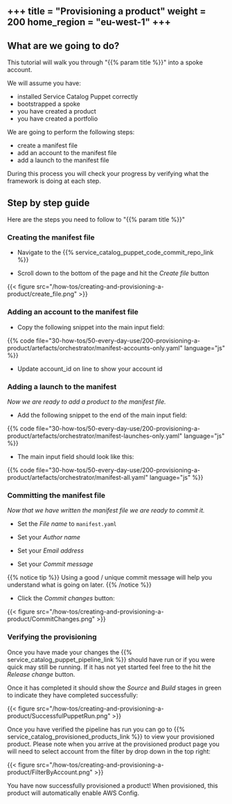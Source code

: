 +++
title = "Provisioning a product"
weight = 200
home_region = "eu-west-1"
+++
---

## What are we going to do?

This tutorial will walk you through "{{% param title %}}" into a spoke account.

We will assume you have:
 
 - installed Service Catalog Puppet correctly
 - bootstrapped a spoke
 - you have created a product
 - you have created a portfolio

We are going to perform the following steps:

- create a manifest file
- add an account to the manifest file
- add a launch to the manifest file

During this process you will check your progress by verifying what the framework is doing at each step.

## Step by step guide

Here are the steps you need to follow to "{{% param title %}}"

### Creating the manifest file

- Navigate to the {{% service_catalog_puppet_code_commit_repo_link %}}

- Scroll down to the bottom of the page and hit the *Create file* button

{{< figure src="/how-tos/creating-and-provisioning-a-product/create_file.png" >}}

### Adding an account to the manifest file

- Copy the following snippet into the main input field:

 {{% code file="30-how-tos/50-every-day-use/200-provisioning-a-product/artefacts/orchestrator/manifest-accounts-only.yaml" language="js" %}}
 
- Update account_id on line to show your account id

### Adding a launch to the manifest

_Now we are ready to add a product to the manifest file._

- Add the following snippet to the end of the main input field:

 {{% code file="30-how-tos/50-every-day-use/200-provisioning-a-product/artefacts/orchestrator/manifest-launches-only.yaml" language="js" %}}

- The main input field should look like this:

 {{% code file="30-how-tos/50-every-day-use/200-provisioning-a-product/artefacts/orchestrator/manifest-all.yaml" language="js" %}}


### Committing the manifest file

_Now that we have written the manifest file we are ready to commit it._

- Set the *File name* to `manifest.yaml`

- Set your *Author name*
- Set your *Email address*
- Set your *Commit message*

{{% notice tip %}}
Using a good / unique commit message will help you understand what is going on later.
{{% /notice %}}


- Click the *Commit changes* button:

{{< figure src="/how-tos/creating-and-provisioning-a-product/CommitChanges.png" >}}


### Verifying the provisioning

Once you have made your changes the {{% service_catalog_puppet_pipeline_link %}} should have run or if you were quick 
may still be running.  If it has not yet started feel free to the hit the *Release change* button.

Once it has completed it should show the *Source* and *Build* stages in green to indicate they have completed 
successfully:

{{< figure src="/how-tos/creating-and-provisioning-a-product/SuccessfulPuppetRun.png" >}}

Once you have verified the pipeline has run you can go to {{% service_catalog_provisioned_products_link %}} to view your 
provisioned product.  Please note when you arrive at the provisioned product page you will need to select account from 
the filter by drop down in the top right:

{{< figure src="/how-tos/creating-and-provisioning-a-product/FilterByAccount.png" >}}

You have now successfully provisioned a product! When provisioned, this product will automatically enable AWS Config.
